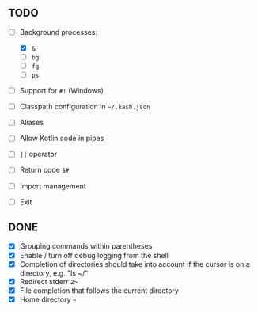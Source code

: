## TODO 

- [ ] Background processes:
    - [X] `&`
    - [ ] `bg`
    - [ ] `fg`
    - [ ] `ps`
- [ ] Support for `#!` (Windows)
- [ ] Classpath configuration in `~/.kash.json`
- [ ] Aliases
- [ ] Allow Kotlin code in pipes
- [ ] `||` operator
- [ ] Return code `$#`
- [ ] Import management
- [ ] Exit
 

## DONE

- [X] Grouping commands within parentheses
- [X] Enable / turn off debug logging from the shell
- [X] Completion of directories should take into account if the cursor is on a directory, e.g. "ls ~/<tab>"
- [X] Redirect stderr `2>`
- [X] File completion that follows the current directory
- [X] Home directory `~`
